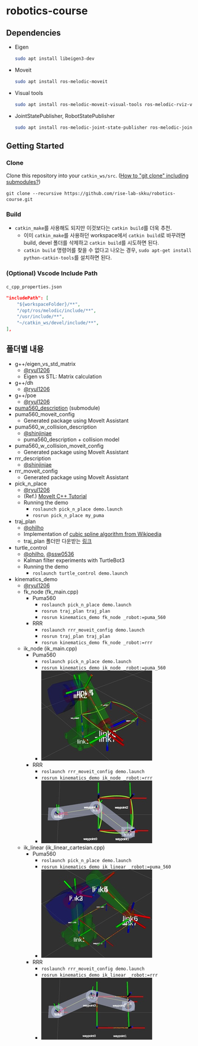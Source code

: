 # robotics-course

## Dependencies

- Eigen

  ```sh
  sudo apt install libeigen3-dev
  ```

- Moveit

  ```sh
  sudo apt install ros-melodic-moveit
  ```

- Visual tools

  ```sh
  sudo apt install ros-melodic-moveit-visual-tools ros-melodic-rviz-visual-tools
  ```

- JointStatePublisher, RobotStatePublisher

  ```sh
  sudo apt install ros-melodic-joint-state-publisher ros-melodic-joint-state-publisher-gui ros-melodic-robot-state-publisher
  ```

## Getting Started

### Clone

Clone this repository into your `catkin_ws/src`. ([How to "git clone" including submodules?](https://stackoverflow.com/questions/3796927/how-to-git-clone-including-submodules))

```
git clone --recursive https://github.com/rise-lab-skku/robotics-course.git
```

### Build

- `catkin_make`를 사용해도 되지만 이것보다는 `catkin build`를 더욱 추천.
  - 이미 `catkin_make`를 사용하던 workspace에서 `catkin build`로 바꾸려면 build, devel 폴더를 삭제하고 `catkin build`를 시도하면 된다.
  - `catkin build` 명령어를 찾을 수 없다고 나오는 경우, `sudo apt-get install python-catkin-tools`를 설치하면 된다.

### (Optional) Vscode Include Path

`c_cpp_properties.json`

```json
"includePath": [
    "${workspaceFolder}/**",
    "/opt/ros/melodic/include/**",
    "/usr/include/**",
    "~/catkin_ws/devel/include/**",
],
```

## 폴더별 내용

- g++/eigen_vs_std_matrix
  - [@ryul1206](https://github.com/ryul1206)
  - Eigen vs STL: Matrix calculation
- g++/dh
  - [@ryul1206](https://github.com/ryul1206)
- g++/poe
  - [@ryul1206](https://github.com/ryul1206)
- [puma560_description](https://github.com/nimasarli/puma560_description) (submodule)
- puma560_moveit_config
  - Generated package using MoveIt Assistant
- puma560_w_collision_description
  - [@shinjinjae](https://github.com/shinjinjae)
  - puma560_description + collision model
- puma560_w_collision_moveit_config
  - Generated package using MoveIt Assistant
- rrr_description
  - [@shinjinjae](https://github.com/shinjinjae)
- rrr_moveit_config
  - Generated package using MoveIt Assistant
- pick_n_place
  - [@ryul1206](https://github.com/ryul1206)
  - (Ref.) [MoveIt C++ Tutorial](https://github.com/ros-planning/moveit_tutorials/blob/melodic-devel/doc/move_group_interface/src/move_group_interface_tutorial.cpp)
  - Running the demo
    - `roslaunch pick_n_place demo.launch`
    - `rosrun pick_n_place my_puma`
- traj_plan
  - [@ohilho](https://github.com/ohilho)
  - Implementation of [cubic spline algorithm from Wikipedia](https://en.wikipedia.org/wiki/Spline_(mathematics)#Algorithm_for_computing_natural_cubic_splines)
  - traj_plan 폴더만 다운받는 [링크](https://minhaskamal.github.io/DownGit/#/home?url=https://github.com/rise-lab-skku/robotics-course/tree/main/traj_plan)
- turtle_control
  - [@ohilho](https://github.com/ohilho), [@ssw0536](https://github.com/ssw0536)
  - Kalman filter experiments with TurtleBot3
  - Running the demo
    - `roslaunch turtle_control demo.launch`
- kinematics_demo
  - [@ryul1206](https://github.com/ryul1206)
  - fk_node (fk_main.cpp)
    - Puma560
      - `roslaunch pick_n_place demo.launch`
      - `rosrun traj_plan traj_plan`
      - `rosrun kinematics_demo fk_node _robot:=puma_560`
    - RRR
      - `roslaunch rrr_moveit_config demo.launch`
      - `rosrun traj_plan traj_plan`
      - `rosrun kinematics_demo fk_node _robot:=rrr`
  - ik_node (ik_main.cpp)
    - Puma560
      - `roslaunch pick_n_place demo.launch`
      - `rosrun kinematics_demo ik_node _robot:=puma_560`
      - ![IK demo](./img/ik_2022-01-13_184153.jpg)
    - RRR
      - `roslaunch rrr_moveit_config demo.launch`
      - `rosrun kinematics_demo ik_node _robot:=rrr`
      - ![IK demo](./img/ik_rrr_2022-01-14.jpg)
  - ik_linear (ik_linear_cartesian.cpp)
    - Puma560
      - `roslaunch pick_n_place demo.launch`
      - `rosrun kinematics_demo ik_linear _robot:=puma_560`
      - ![IK demo](./img/ik_linear_2022-01-13_213403.jpg)
    - RRR
      - `roslaunch rrr_moveit_config demo.launch`
      - `rosrun kinematics_demo ik_linear _robot:=rrr`
      - ![IK demo](./img/ik_rrr_linear_2022-01-14.jpg)
